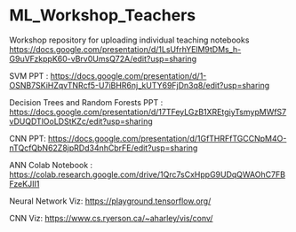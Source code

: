 # ML_Workshop_Teachers
Workshop repository for uploading individual teaching notebooks
https://docs.google.com/presentation/d/1LsUfrhYElM9tDMs_h-G9uVFzkppK60-vBrv0UmsQ72A/edit?usp=sharing


SVM PPT :
https://docs.google.com/presentation/d/1-OSNB7SKiHZqvTNRcf5-U7iBHR6nj_kUTY69FjDn3q8/edit?usp=sharing

Decision Trees and Random Forests PPT :
https://docs.google.com/presentation/d/17TFeyLGzB1XREtgiyTsmypMWfS7vDUQDTlOoLDStKZc/edit?usp=sharing

CNN PPT:
https://docs.google.com/presentation/d/1GfTHRFfTGCCNpM4O-nTQcfQbN62Z8jpRDd34nhCbrFE/edit?usp=sharing

ANN Colab Notebook :
https://colab.research.google.com/drive/1Qrc7sCxHppG9UDqQWAOhC7FBFzeKJII1


Neural Network Viz:
https://playground.tensorflow.org/

CNN Viz:
https://www.cs.ryerson.ca/~aharley/vis/conv/

